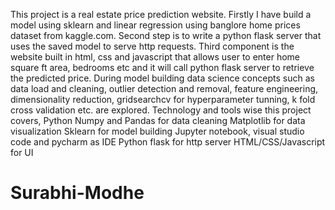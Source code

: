 This project is a real estate price prediction website. Firstly I have build a model using sklearn and linear regression using banglore home prices dataset from kaggle.com. Second step is to write a python flask server that uses the saved model to serve http requests. Third component is the website built in html, css and javascript that allows user to enter home square ft area, bedrooms etc and it will call python flask server to retrieve the predicted price. During model building data science concepts such as data load and cleaning, outlier detection and removal, feature engineering, dimensionality reduction, gridsearchcv for hyperparameter tunning, k fold cross validation etc. are explored. Technology and tools wise this project covers,
Python
Numpy and Pandas for data cleaning
Matplotlib for data visualization
Sklearn for model building
Jupyter notebook, visual studio code and pycharm as IDE
Python flask for http server
HTML/CSS/Javascript for UI
# Surabhi-Modhe
